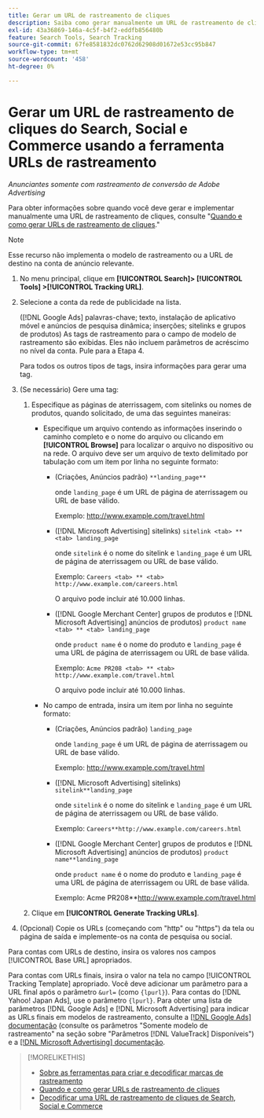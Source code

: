 ```yaml
---
title: Gerar um URL de rastreamento de cliques
description: Saiba como gerar manualmente um URL de rastreamento de cliques do Search, Social e Commerce.
exl-id: 43a36869-146a-4c5f-b4f2-eddfb856480b
feature: Search Tools, Search Tracking
source-git-commit: 67fe8581832dc0762d62908d01672e53cc95b847
workflow-type: tm+mt
source-wordcount: '458'
ht-degree: 0%

---
```


# Gerar um URL de rastreamento de cliques do Search, Social e Commerce usando a ferramenta URLs de rastreamento

*Anunciantes somente com rastreamento de conversão de Adobe Advertising*

Para obter informações sobre quando você deve gerar e implementar manualmente uma URL de rastreamento de cliques, consulte &quot;[Quando e como gerar URLs de rastreamento de cliques](/help/search-social-commerce/tracking/click-tracking-ways-to-generate.md).&quot;

>[!NOTE]
>
>Esse recurso não implementa o modelo de rastreamento ou a URL de destino na conta de anúncio relevante.

1. No menu principal, clique em **[!UICONTROL Search]> [!UICONTROL Tools] >[!UICONTROL Tracking URL]**.

1. Selecione a conta da rede de publicidade na lista.

   ([!DNL Google Ads] palavras-chave; texto, instalação de aplicativo móvel e anúncios de pesquisa dinâmica; inserções; sitelinks e grupos de produtos) As tags de rastreamento para o campo de modelo de rastreamento são exibidas. Eles não incluem parâmetros de acréscimo no nível da conta. Pule para a Etapa 4.

   Para todos os outros tipos de tags, insira informações para gerar uma tag.

1. (Se necessário) Gere uma tag:

   1. Especifique as páginas de aterrissagem, com sitelinks ou nomes de produtos, quando solicitado, de uma das seguintes maneiras:

      * Especifique um arquivo contendo as informações inserindo o caminho completo e o nome do arquivo ou clicando em **[!UICONTROL Browse]** para localizar o arquivo no dispositivo ou na rede. O arquivo deve ser um arquivo de texto delimitado por tabulação com um item por linha no seguinte formato:

         * (Criações, Anúncios padrão) `**landing_page**`

           onde `landing_page` é um URL de página de aterrissagem ou URL de base válido.

           Exemplo: http://www.example.com/travel.html

         * ([!DNL Microsoft Advertising] sitelinks) `sitelink <tab> ** <tab> landing_page`

           onde `sitelink` é o nome do sitelink e `landing_page` é um URL de página de aterrissagem ou URL de base válido.

           Exemplo: `Careers <tab> ** <tab> http://www.example.com/careers.html`

           O arquivo pode incluir até 10.000 linhas.

         * ([!DNL Google Merchant Center] grupos de produtos e [!DNL Microsoft Advertising] anúncios de produtos) `product name <tab> ** <tab> landing_page`

           onde `product name` é o nome do produto e `landing_page` é uma URL de página de aterrissagem ou URL de base válida.

           Exemplo: `Acme PR208 <tab> ** <tab> http://www.example.com/travel.html`

           O arquivo pode incluir até 10.000 linhas.

      * No campo de entrada, insira um item por linha no seguinte formato:

         * (Criações, Anúncios padrão) `landing_page`

           onde `landing_page` é um URL de página de aterrissagem ou URL de base válido.

           Exemplo: http://www.example.com/travel.html

         * ([!DNL Microsoft Advertising] sitelinks) `sitelink**landing_page`

           onde `sitelink` é o nome do sitelink e `landing_page` é um URL de página de aterrissagem ou URL de base válido.

           Exemplo: `Careers**http://www.example.com/careers.html`

         * ([!DNL Google Merchant Center] grupos de produtos e [!DNL Microsoft Advertising] anúncios de produtos) `product name**landing_page`

           onde `product name` é o nome do produto e `landing_page` é uma URL de página de aterrissagem ou URL de base válida.

           Exemplo: Acme PR208**http://www.example.com/travel.html

   1. Clique em **[!UICONTROL Generate Tracking URLs]**.

1. (Opcional) Copie os URLs (começando com &quot;http&quot; ou &quot;https&quot;) da tela ou página de saída e implemente-os na conta de pesquisa ou social.

Para contas com URLs de destino, insira os valores nos campos [!UICONTROL Base URL] apropriados.

Para contas com URLs finais, insira o valor na tela no campo [!UICONTROL Tracking Template] apropriado. Você deve adicionar um parâmetro para a URL final após o parâmetro `&url=` (como `{lpurl}`). Para contas do [!DNL Yahoo! Japan Ads], use o parâmetro `{lpurl}`. Para obter uma lista de parâmetros [!DNL Google Ads] e [!DNL Microsoft Advertising] para indicar as URLs finais em modelos de rastreamento, consulte a [[!DNL Google Ads] documentação](https://support.google.com/google-ads/answer/6305348) (consulte os parâmetros &quot;Somente modelo de rastreamento&quot; na seção sobre &quot;Parâmetros [!DNL ValueTrack] Disponíveis&quot;) e a [[!DNL Microsoft Advertising] documentação](https://help.ads.microsoft.com/#apex/3/en/56799/2).

>[!MORELIKETHIS]
>
>* [Sobre as ferramentas para criar e decodificar marcas de rastreamento](tracking-tools-about.md)
>* [Quando e como gerar URLs de rastreamento de cliques](/help/search-social-commerce/tracking/click-tracking-ways-to-generate.md)
>* [Decodificar uma URL de rastreamento de cliques de Search, Social e Commerce](click-tracking-url-decode.md)
